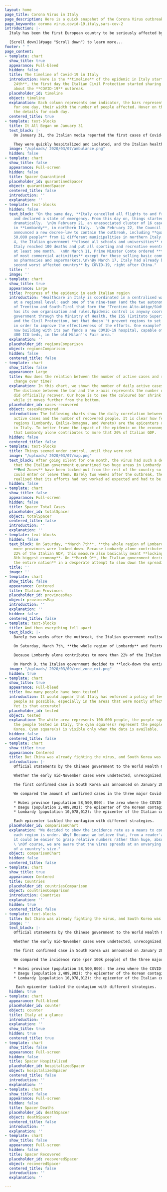 ```yaml
---
layout: home
page_title: Corona Virus in Italy
page_description: Here is a quick snapshot of the Corona Virus outbreak in Italy
page_keywords: corona virus,covid-19,italy,sars-cov-2
introduction: |-
  Italy has been the first European country to be seriously affected by the Corona Virus outbreak: the reported cases went from 2 to hundreds in less than a week, while other European countries seemed immune to the infection. We use data gathered from [Johns Hopkins University](https://systems.jhu.edu/ "JHU CSSE"), the [KCDC](https://www.cdc.go.kr/ "KCDC"), and the [Italian Civil Protection](http://www.protezionecivile.gov.it/ "Protezione Civile Nazionale") to try and compare Italy with other European and non-European countries in order to better understand what is happening.

  [Scroll down](#page "Scroll down") to learn more...
footer: " "
page_content:
- template: chart
  show_title: true
  appearance: Full-bleed
  hidden: false
  title: The timeline of Covid-19 in Italy
  introduction: Here is the **timeline** of the epidemic in Italy starting from **February
    24th**, the first day the Italian Civil Protection started sharing official data
    about the **COVID-19** outbreak.
  placeholder_id: timeline
  object: timeline
  explanation: Each column represents one indicator, the bars represent the value
    for one day, their width the number of people affected. Hover on the bars to see
    the details for each day.
  centered_title: true
- template: text-blocks
  title: It All Began on January 31
  text_block: |-
    On January 31, the Italian media reported the first cases of Covid-19 in Italy: **a Chinese couple from Wuhan** who got sick while in Rome.

    They were quickly hospitalized and isolated, and the Italian health authorities started tracing their path back to understand who they had been in contact with. The result was appalling. During the previous week, **the couple had visited some of Italy's major tourist destinations**: Milan, Verona, Parma, Florence, and of course  Rome.
  image: "/uploads/ 2020/03/07/ambulance.png"
  hidden: false
- template: chart
  show_title: false
  appearance: Full-screen
  hidden: false
  title: Spacer Quarantined
  placeholder_id: quarantinedSpacer
  object: quarantinedSpacer
  centered_title: false
  introduction: ''
  explanation: ''
- template: text-blocks
  hidden: false
  text_block: "On the same day, **Italy cancelled all flights to and from China**
    and declared a state of emergency. From this day on, things started to accelerate
    dramatically.  \nOn February 21, an unassociated cluster of 16 cases was confirmed
    in **Lombardy**, in northern Italy.  \nOn February 22, the Council of Ministers
    announced a new decree-law to contain the outbreak, including **quarantining over
    50,000 people** from 11 different municipalities in northern Italy.  \nOn March
    4, the Italian government **closed all schools and universities** nationwide as
    Italy reached 100 deaths and put all sporting and recreative events on hold for
    at least one month.  \nOn March 11, Prime Minster Conte ordered **the closure
    of most commercial activities** except for those selling basic commodities such
    as pharmacies and supermarkets.\n\nBy March 17, Italy had already become **the
    second worst affected country** by COVID-19, right after China."
  title: ''
  image: ''
- template: chart
  show_title: true
  appearance: Large
  title: Progress of the epidemic in each Italian region
  introduction: 'Healthcare in Italy is coordinated in a centralised way, but managed
    at a regional level: each one of the nine-teen (and the two autonomous provinces
    of Trentino and South-Tirol that form the "Trentino Alto-Adige/Südtirol" region)
    has its own organisation and rules.Epidemic control is anyway coordinated by the
    government through the Ministry of Health, the ISS (Istituto Superiore di Sanità),
    and the Civil Protection, but that doesn''t prevent regions to set local rules
    in order to improve the effectiveness of the efforts. One example? Lombardy is
    now building with its own funds a new COVID-19 hospital, capable of more than
    400 ICU beds, in the old Milan''s Fair area.'
  explanation: ''
  placeholder_id: regionsComparison
  object: regionsComparison
  hidden: false
  centered_title: false
- template: chart
  show_title: false
  appearance: Large
  title: How does the relation between the number of active cases and recovered people
    change over time?
  explanation: In this chart, we shown the number of daily active cases as a bar.
    The distance between the bar and the x-axis represents the number of people that
    did officially recover. Our hope is to see the coloured bar shrink and then disappear
    while it moves further from the bottom.
  placeholder_id: cases-recovered
  object: casesRecovered
  introduction: The following charts show the daily correlation between the number
    active cases and the number of recovered people. It is clear how few north-italian
    regions (Lombardy, Emilia-Romagna, and Veneto) are the epicenters of the infection
    in Italy. To better frame the impact of the epidemic on the economy, consider
    that Lombardy alone contributes to more that 20% of Italian GDP.
  hidden: false
  centered_title: false
- template: text-blocks
  title: Things seemed under control, until they were not
  image: "/uploads/ 2020/03/07/map.png"
  text_block: After going silent for one month, the virus had such a devastating outbreak
    that the Italian government quarantined two huge areas in Lombardy. The so-called
    **Red Zones** have been locked-out from the rest of the country so that nobody
    could enter or leave them. Barely two weeks after the outbreak, the Italian government
    realised that its efforts had not worked ad expected and had to be strengthened.
  hidden: false
- template: chart
  show_title: false
  appearance: Full-screen
  hidden: false
  title: Spacer Total Cases
  placeholder_id: totalSpacer
  object: totalSpacer
  centered_title: false
  introduction: ''
  explanation: ''
- template: text-blocks
  hidden: false
  text_block: On Saturday, **March 7th**, **the whole region of Lombardy** and fourteen
    more provinces were locked-down. Because Lombardy alone contributes to more than
    22% of the Italian GDP, this measure also basically meant **locking down the world's
    8th biggest economy**. On **March 9**, the Italian government decided to **lock-down
    the entire nation** in a desperate attempt to slow down the spreading of the disease.
  title: ''
  image: ''
- template: chart
  show_title: false
  appearance: Centered
  title: Italian Provinces
  placeholder_id: provincesMap
  object: provincesMap
  introduction: ''
  explanation: ''
  hidden: false
  centered_title: false
- template: text-blocks
  title: And then everything fell apart
  text_block: |-
    Barely two weeks after the outbreak, the Italian government realised that its efforts had not worked ad expected and had to be strengthened.

    On Saturday, March 7th, **the whole region of Lombardy** and fourteen more provinces were locked-down.

    Because Lombardy alone contributes to more than 22% of the Italian GDP, this measure also basically meant **locking down the world's 8th biggest economy**.

    On March 9, the Italian government decided to **lock-down the entire nation** in a desperate attempt to slow down the spreading of the disease.
  image: "/uploads/ 2020/03/09/red_zone_ext.png"
  hidden: true
- template: chart
  show_title: true
  appearance: Full-bleed
  title: How many people have been tested?
  introduction: It would appear that Italy has enforced a policy of testing as many
    people as possible, especially in the areas that were mostly affected by the virus.
    Yet is that accurate?
  placeholder_id: tested
  object: tested
  explanation: The white area represents 100.000 people, the purple square(s) represent
    the people tested in Italy, the cyan square(s) represent the people tested in
    Korea. Cyan square(s) is visible only when the data is available.
  hidden: false
  centered_title: false
- template: chart
  show_title: true
  appearance: Centered
  title: But China was already fighting the virus, and South Korea was about to follow
  introduction: |-
    Official statements by the Chinese government to the World Health Organisation reported that the first confirmed case had been diagnosed on **December 8**. However, according to a paper later published by [South China Morning Post](https://www.scmp.com "SCMP"), the first case can be traced back to November 17.

    Whether the early mid-November cases were undetected, unrecognized, or simply unreported, **China had already been dealing with COVID-19 for two months** when the emergency spread to the rest of the world.

    The first confirmed case in South Korea was announced on January 20. As of today, China's and South Korea's case histories are **the world's major benchmarks** in terms of epidemiological data, timeline and solutions. Experts are relying on the Chinese and South Korean cases to make forecasts and predictions about the emerging cases, including Italy.

    We compared the amount of confirmed cases in the three major Covid-19 epicenters in the world:

    * Hubei province (population 58,500,000): the area where the COVID-19 outbreak started, presumably in November 2019;
    * Daegu (population 2,489,802): the epicenter of the Korean contagion which started from the Shincheonji Church of Jesus sect, where the disease spread among members, in December 2019;
    * Lombardy (population 10,078,012): the epicenter of the Italian contagion, which had a major outbreak in February 2020.

    Each epicenter tackled the contagion with different strategies.
  placeholder_id: comparisonChart
  explanation: "We decided to show the incidence rate as a means to compare the strain
    each region is under. Why? Because we believe that, from a reader'a standpoint,
    it could be easier to grasp relative numbers rather than huge, absolute figures.
    \ \nOf course, we are aware that the virus spreads at an unvarying pace, regardless
    of a country's size."
  object: comparisonChart
  hidden: false
  centered_title: false
- template: chart
  show_title: true
  appearance: Centered
  title: Countries
  placeholder_id: countriesComparison
  object: countriesComparison
  introduction: Countries
  explanation: ''
  hidden: true
  centered_title: false
- template: text-blocks
  title: But China was already fighting the virus, and South Korea was about to follow
  image: ''
  text_block: |-
    Official statements by the Chinese government to the World Health Organisation reported that the first confirmed case had been diagnosed on **December 8**. However, according to a paper later published by _South China Morning Post_, the first case can be traced back to November 17.

    Whether the early mid-November cases were undetected, unrecognized, or simply unreported, **China had already been dealing with COVID-19 for two months** when the emergency spread to the rest of the world.

    The first confirmed case in South Korea was announced on January 20. As of today, China's and South Korea's case histories are **the world's major benchmarks** in terms of epidemiological data, timeline and solutions. Experts are relying on the Chinese and South Korean cases to make forecasts and predictions about the emerging cases, including Italy.

    We compared the incidence rate (per 100k people) of the three major Covid-19 epicenters in the world:

    * Hubei province (population 58,500,000): the area where the COVID-19 outbreak started, presumably in November 2019;
    * Daegu (population 2,489,802): the epicenter of the Korean contagion which started from the Shincheonji Church of Jesus sect, where the disease spread among members, in December 2019;
    * Lombardy (population 10,078,012): the epicenter of the Italian contagion, which had a major outbreak in February 2020.

     Each epicenter tackled the contagion with different strategies.
  hidden: true
- template: chart
  appearance: Full-bleed
  placeholder_id: counter
  object: counter
  title: Italy at a glance
  introduction: ''
  explanation: ''
  show_title: true
  hidden: true
  centered_title: true
- template: chart
  show_title: false
  appearance: Full-screen
  hidden: false
  title: Spacer Hospitalized
  placeholder_id: hospitalizedSpacer
  object: hospitalizedSpacer
  centered_title: false
  introduction: ''
  explanation: ''
- template: chart
  show_title: false
  appearance: Full-screen
  hidden: false
  title: Spacer Deaths
  placeholder_id: deathSpacer
  object: deathSpacer
  centered_title: false
  introduction: ''
  explanation: ''
- template: chart
  show_title: false
  appearance: Full-screen
  hidden: false
  title: Spacer Recovered
  placeholder_id: recoveredSpacer
  object: recoveredSpacer
  centered_title: false
  introduction: ''
  explanation: ''

---
```


